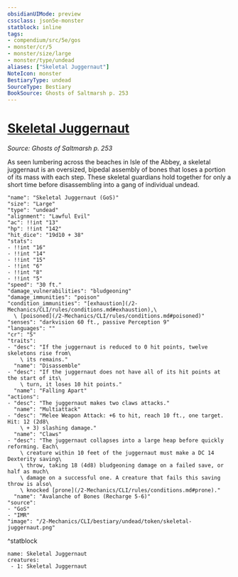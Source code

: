 ```yaml
---
obsidianUIMode: preview
cssclass: json5e-monster
statblock: inline
tags:
- compendium/src/5e/gos
- monster/cr/5
- monster/size/large
- monster/type/undead
aliases: ["Skeletal Juggernaut"]
NoteIcon: monster
BestiaryType: undead
SourceType: Bestiary
BookSource: Ghosts of Saltmarsh p. 253
---
```

# [Skeletal Juggernaut](2-Mechanics/CLI/bestiary/undead/skeletal-juggernaut-gos.md)
*Source: Ghosts of Saltmarsh p. 253*  

As seen lumbering across the beaches in Isle of the Abbey, a skeletal juggernaut is an oversized, bipedal assembly of bones that loses a portion of its mass with each step. These skeletal guardians hold together for only a short time before disassembling into a gang of individual undead.

```statblock
"name": "Skeletal Juggernaut (GoS)"
"size": "Large"
"type": "undead"
"alignment": "Lawful Evil"
"ac": !!int "13"
"hp": !!int "142"
"hit_dice": "19d10 + 38"
"stats":
- !!int "16"
- !!int "14"
- !!int "15"
- !!int "6"
- !!int "8"
- !!int "5"
"speed": "30 ft."
"damage_vulnerabilities": "bludgeoning"
"damage_immunities": "poison"
"condition_immunities": "[exhaustion](/2-Mechanics/CLI/rules/conditions.md#exhaustion),\
  \ [poisoned](/2-Mechanics/CLI/rules/conditions.md#poisoned)"
"senses": "darkvision 60 ft., passive Perception 9"
"languages": ""
"cr": "5"
"traits":
- "desc": "If the juggernaut is reduced to 0 hit points, twelve skeletons rise from\
    \ its remains."
  "name": "Disassemble"
- "desc": "If the juggernaut does not have all of its hit points at the start of its\
    \ turn, it loses 10 hit points."
  "name": "Falling Apart"
"actions":
- "desc": "The juggernaut makes two claws attacks."
  "name": "Multiattack"
- "desc": "Melee Weapon Attack: +6 to hit, reach 10 ft., one target. Hit: 12 (2d8\
    \ + 3) slashing damage."
  "name": "Claws"
- "desc": "The juggernaut collapses into a large heap before quickly reforming. Each\
    \ creature within 10 feet of the juggernaut must make a DC 14 Dexterity saving\
    \ throw, taking 18 (4d8) bludgeoning damage on a failed save, or half as much\
    \ damage on a successful one. A creature that fails this saving throw is also\
    \ knocked [prone](/2-Mechanics/CLI/rules/conditions.md#prone)."
  "name": "Avalanche of Bones (Recharge 5-6)"
"source":
- "GoS"
- "IMR"
"image": "/2-Mechanics/CLI/bestiary/undead/token/skeletal-juggernaut.png"
```
^statblock

```encounter-table
name: Skeletal Juggernaut
creatures:
 - 1: Skeletal Juggernaut
```